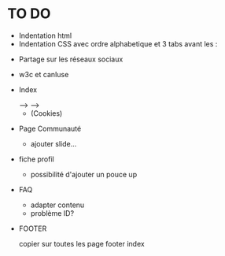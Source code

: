 TO DO
=====

  - Indentation html
  - Indentation CSS avec ordre alphabetique et 3 tabs avant les :

  <!-- - Voir pourquoi title met des margin/padding énormes -->
  <!-- - Footer à refaire ::: le bon footer se trouve dans la page actualités -->
  <!-- - Insérer des a href dans les mentions du footer et créer alertes JS -->

  - Partage sur les réseaux sociaux

  - w3c et canIuse

- Index
  <!-- - <!-- Menu burger pour petits formats écrans JS --> -->
  <!-- - <!-- adapter contenu --> -->
  - (Cookies)
  <!-- - Jumbo titre? -->

<!-- - Page de connexion recruteurs et dev
  - adapter contenu -->

<!-- - Page professionnelles
  - insérer contenu -->

- Page Communauté
  <!-- ajouter photos -->
  - ajouter slide...

- fiche profil
  <!-- - ajouter contenu -->
  - possibilité d'ajouter un pouce up

<!-- - Page Actualités
  - API des de geekzone
  - mise en page Actualités -->

- FAQ
  - adapter contenu
  - problème ID?

- FOOTER
  <!-- - insérer contact -->
  copier sur toutes les page footer index

<!-- - Contact (3 poles) -->
  <!-- - ajouter bouton créer compte et page nouvelle connexion (dans menu?) -->
  <!-- - au clic sur adresse mail, mail à moi -->
